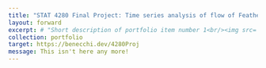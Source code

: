 ```yaml
---
title: "STAT 4280 Final Project: Time series analysis of flow of Feather River, 10/1902-09/1961"
layout: forward
excerpt: # "Short description of portfolio item number 1<br/><img src='/images/500x300.png'>"
collection: portfolio
target: https://benecchi.dev/4280Proj
message: This isn't here any more!
---
```

